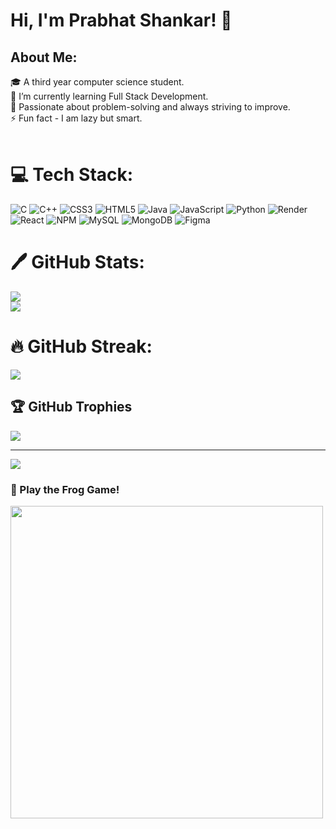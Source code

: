 # Hi, I'm Prabhat Shankar! 👋

## About Me:
🎓 A third year computer science student.<br>🌱 I’m currently learning Full Stack Development.<br>📌 Passionate about problem-solving and always striving to improve.<br>⚡ Fun fact - I am lazy but smart.<br><br>

# 💻 Tech Stack:
![C](https://img.shields.io/badge/c-%2300599C.svg?style=for-the-badge&logo=c&logoColor=white) ![C++](https://img.shields.io/badge/c++-%2300599C.svg?style=for-the-badge&logo=c%2B%2B&logoColor=white) ![CSS3](https://img.shields.io/badge/css3-%231572B6.svg?style=for-the-badge&logo=css3&logoColor=white) ![HTML5](https://img.shields.io/badge/html5-%23E34F26.svg?style=for-the-badge&logo=html5&logoColor=white) ![Java](https://img.shields.io/badge/java-%23ED8B00.svg?style=for-the-badge&logo=openjdk&logoColor=white) ![JavaScript](https://img.shields.io/badge/javascript-%23323330.svg?style=for-the-badge&logo=javascript&logoColor=%23F7DF1E) ![Python](https://img.shields.io/badge/python-3670A0?style=for-the-badge&logo=python&logoColor=ffdd54) ![Render](https://img.shields.io/badge/Render-%46E3B7.svg?style=for-the-badge&logo=render&logoColor=white) ![React](https://img.shields.io/badge/react-%2320232a.svg?style=for-the-badge&logo=react&logoColor=%2361DAFB) ![NPM](https://img.shields.io/badge/NPM-%23CB3837.svg?style=for-the-badge&logo=npm&logoColor=white) ![MySQL](https://img.shields.io/badge/mysql-4479A1.svg?style=for-the-badge&logo=mysql&logoColor=white) ![MongoDB](https://img.shields.io/badge/MongoDB-%234ea94b.svg?style=for-the-badge&logo=mongodb&logoColor=white) ![Figma](https://img.shields.io/badge/figma-%23F24E1E.svg?style=for-the-badge&logo=figma&logoColor=white)

# 🖊️ GitHub Stats:
![](https://github-readme-stats.vercel.app/api?username=prabhat4002&theme=dark&hide_border=false&include_all_commits=true&count_private=true)<br/>
![](https://github-readme-stats.vercel.app/api/top-langs/?username=prabhat4002&theme=dark&hide_border=false&include_all_commits=true&count_private=true&layout=compact)

# 🔥 GitHub Streak:
![](https://github-readme-streak-stats.herokuapp.com/?user=prabhat4002&theme=dark&hide_border=false)

## 🏆 GitHub Trophies
![](https://github-profile-trophy.vercel.app/?username=prabhat4002&theme=radical&no-frame=false&no-bg=true&margin-w=4)

---
[![](https://visitcount.itsvg.in/api?id=prabhat4002&icon=0&color=0)](https://visitcount.itsvg.in)

### 🐸 Play the Frog Game!  
<img src="https://media.giphy.com/media/JIX9t2j0ZTN9S/giphy.gif" width="500"/>




<!-- Proudly created with GPRM ( https://gprm.itsvg.in ) -->
